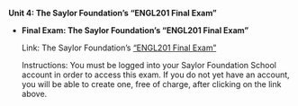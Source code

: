 **Unit 4: The Saylor Foundation’s “ENGL201 Final Exam”** <span
id="4"></span> 
-   **Final Exam: The Saylor Foundation’s “ENGL201 Final Exam”**

    Link: The Saylor Foundation’s [“ENGL201 Final
    Exam”](http://school.saylor.org/mod/quiz/view.php?id=1860)  
      
     Instructions: You must be logged into your Saylor Foundation School
    account in order to access this exam. If you do not yet have an
    account, you will be able to create one, free of charge, after
    clicking on the link above.


